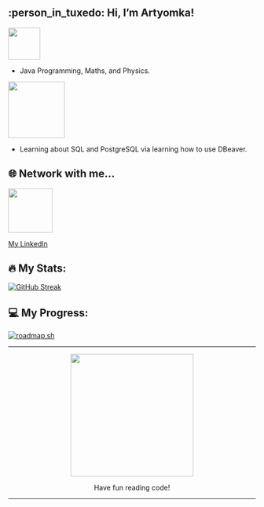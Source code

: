 <h2> :person_in_tuxedo: Hi, I’m Artyomka! </h2>

<!--- Interests Section --->
<div id="header" align="Left">
   <img src="https://img.shields.io/badge/Interests-red" width="65"/>
</div>

- Java Programming, Maths, and Physics.

<!--- Currently Learning Section --->
<div id="header" align="Left">
   <img src="https://img.shields.io/badge/Currently Learning-orange" width="115"/>
</div>

- Learning about SQL and PostgreSQL via learning how to use DBeaver.

<!--- Contacts Section --->
## :globe_with_meridians: Network with me...

<!--- LinkedIn --->
<div id="header" align="Left">
   <img src="https://img.shields.io/badge/LinkedIn-blue?logo=linkedin&logoColor=white&style=for-the-badge" width="90"/>
</div>

[My LinkedIn](https://linkedin.com/in/itsartyom/)


## :fire: My Stats:
<!--- Stats: Weekly streak and general stats --->
[![GitHub Streak](http://github-readme-streak-stats.herokuapp.com?user=itsartyomka&theme=tokyonight&date_format=M%20j%5B%2C%20Y%5D)](https://git.io/streak-stats)

## :computer: My Progress:
<!--- Stats: Weekly streak and general stats --->
[![roadmap.sh](https://api.roadmap.sh/v1-badge/wide/649fedb1d99c9d6731a4febd?variant=dark&roadmaps=computer-science%2Cjava%2Cpostgresql-dba)](https://roadmap.sh)

---

<!--- Cool Gif at the end. --->
<div id="gif" align="center">
  <img src="https://media.tenor.com/uJy67OT5Qc4AAAAd/andrew-tate-tate.gif" width="250"/>
  <p>Have fun reading code!</p>
</div>

---
